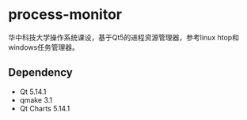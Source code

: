 # process-monitor

华中科技大学操作系统课设，基于Qt5的进程资源管理器，参考linux htop和windows任务管理器。

## Dependency

- Qt 5.14.1
- qmake 3.1
- Qt Charts 5.14.1
